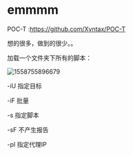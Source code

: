 # emmmm
POC-T :https://github.com/Xyntax/POC-T

想的很多，做到的很少。。

加载一个文件夹下所有的脚本：

![1558755896679](F:\Goop2.0\struts2.png)

-iU 指定目标

-iF 批量

-s 指定脚本

-sF 不产生报告

-pI  指定代理IP
